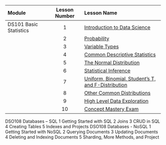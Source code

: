 |Module                 |Lesson Number|Lesson Name|
|:---                   |:---:        |:---       |
|DS101 Basic Statistics |1   | [Introduction to Data Science]()  |
|                       |2   | [Probability  ]()                |
|                       |3   | [Variable Types ]()              |
|                       |4   | [Common Descriptive Statistics]()|
|                       |5   | [The Normal Distribution]()      |
|                       |6   | [Statistical Inference]()        | 
|                       |7   | [Uniform, Binomial, Student’s T, and F-Distribution]()       |
|                       |8   | [Other Common Distributions]()   | 
|                       |9   | [High Level Data Exploration]()  | 
|                       |10  | [Concept Mastery Exam]()         | 



DSO108 Databases – SQL 
1 
Getting Started with SQL 
2 
Joins 
3 
CRUD in SQL 
4 
Creating Tables 
5 
Indexes and Projects 
DSO108 Databases - NoSQL 
1 
Getting Started with NoSQL 
2 
Querying Documents 
3 
Updating Documents 
4 
Deleting and Indexing Documents 
5 
Sharding, More Methods, and Project  
